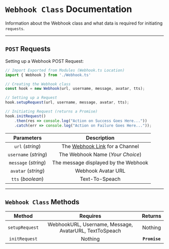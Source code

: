 # **`Webhook Class`** Documentation

Information about the Webhook class and what data is required for initiating `requests`.

---

## **`POST`** Requests

Setting up a Webhook POST Request:

```typescript
// Import Exported from Modules (Webhook.ts Location)
import { Webhook } from './Webhook.ts'

// Creating the Webhook class
const hook = new Webhook(url, username, message, avatar, tts);

// Setting up a Request
hook.setupRequest(url, username, message, avatar, tts);

// Initiating Request (returns a Promise)
hook.initRequest()
    .then(res => console.log("Action on Success Goes Here..."))
    .catch(err => console.log("Action on Failure Goes Here..."));
```

| Parameters            | Description                                          |
|  :-------------:      |:-------------:                                       |
| `url` (*string*)      | The [Webhook Link](https://support.discordapp.com/hc/en-us/articles/228383668) for a Channel     |
| `username` (*string*) | The Webhook Name (*Your Choice*)                     |
| `message` (*string*)  | The message displayed by the Webhook                 |
| `avatar` (*string*)   | Webhook Avatar URL                                   |
| `tts` (*boolean*)        | Text-To-Speach                                    |

---

## **`Webhook Class`** Methods

| Method                | Requires        | Returns         |
|  :-------------:      | :-------------: | :-------------: |
| `setupRequest`        |  WebhookURL, Username, Message, AvatarURL, TextToSpeach | Nothing |
| `initRequest`         |  Nothing        | **``Promise``** |

